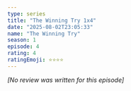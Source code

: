 ```yaml
---
type: series
title: "The Winning Try 1x4"
date: "2025-08-02T23:05:33"
name: "The Winning Try"
season: 1
episode: 4
rating: 4
ratingEmoji: ⭐️⭐️⭐️⭐️
---
```


*[No review was written for this episode]*
